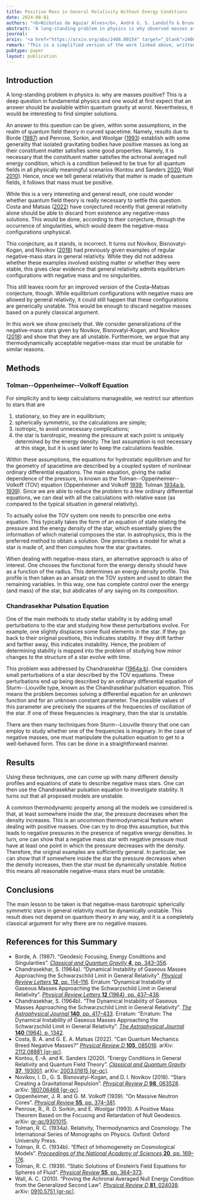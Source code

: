 ```yaml
---
title: Positive Mass in General Relativity Without Energy Conditions
date: 2024-08-01
authors: "<b>Níckolas de Aguiar Alves</b>, André G. S. Landulfo & Bruno Arderucio Costa"
abstract: 'A long-standing problem in physics is why observed masses are always positive. While energy conditions in quantum field theory can partly answer this problem, in this paper we find evidence that classical general relativity abhors negative masses, without the need for quantum theory or energy conditions. This is done by considering many different models of negative-mass "stars" and showing they are dynamically unstable. <i>A fortiori</i>, we show that any barotropic negative-mass star whose pressure is not a monotonically increasing function of the energy density must be dynamically unstable. Furthermore, we argue that all acceptable barotropic models of negative-mass stars must be in this class, and are thus unstable.'
journal: 
arxiv: '<a href="https://arxiv.org/abs/2408.00154" target="_blank">2408.00154 [gr-qc]</a>'
remark: "This is a simplified version of the work linked above, written with the goal of being an extended abstract or less formal account of the results. For further details, please check the links above. This account is written independently by Níckolas de Aguiar Alves only and may not fully reflect the point of view of other co-authors."
pubtype: paper
layout: publication
---
```


## Introduction

A long-standing problem in physics is: why are masses positive? This is a deep question in fundamental physics and one would at first expect that an answer should be available within quantum gravity at worst. Nevertheless, it would be interesting to find simpler solutions.
    
An answer to this question can be given, within some assumptions, in the realm of quantum field theory in curved spacetime. Namely, results due to Borde ([1987](#borde1987)) and Penrose, Sorkin, and Woolgar ([1993](#penrose1993)) establish with some generality that isolated gravitating bodies have positive masses as long as their constituent matter satisfies some good properties. Namely, it is necessary that the constituent matter satisfies the achronal averaged null energy condition, which is a condition believed to be true for all quantum fields in all physically meaningful scenarios (Kontou and Sanders [2020](#kontou2020); Wall [2010](#wall2010)). Hence, once we tell general relativity that matter is made of quantum fields, it follows that mass must be positive. 
    
While this is a very interesting and general result, one could wonder whether quantum field theory is really necessary to settle this question. Costa and Matsas ([2022](#costa2022)) have conjectured recently that general relativity alone should be able to discard from existence any negative-mass solutions. This would be done, according to their conjecture, through the occurrence of singularities, which would deem the negative-mass configurations unphysical. 
    
This conjecture, as it stands, is incorrect. It turns out Novikov, Bisnovatyi-Kogan, and Novikov ([2018](#novikov2018)) had previously given examples of regular negative-mass stars in general relativity. While they did not address whether these examples involved existing matter or whether they were stable, this gives clear evidence that general relativity admits equilibrium configurations with negative mass and no singularities. 
    
This still leaves room for an improved version of the Costa–Matsas conjecture, though. While equilibrium configurations with negative mass are allowed by general relativity, it could still happen that these configurations are generically unstable. This would be enough to discard negative masses based on a purely classical argument. 
    
In this work we show precisely that. We consider generalizations of the negative-mass stars given by Novikov, Bisnovatyi-Kogan, and Novikov ([2018](#novikov2018)) and show that they are all unstable. Furthermore, we argue that any thermodynamically acceptable negative-mass star must be unstable for similar reasons. 

## Methods
### Tolman--Oppenheimer--Volkoff Equation
For simplicity and to keep calculations manageable, we restrict our attention to stars that are
1. stationary, so they are in equilibrium;
2. spherically symmetric, so the calculations are simple;
3. isotropic, to avoid unnecessary complications;
4. the star is barotropic, meaning the pressure at each point is uniquely determined by the energy density.
The last assumption is not necessary at this stage, but it is used later to keep the calculations feasible. 

Within these assumptions, the equations for hydrostatic equilibrium and for the geometry of spacetime are described by a coupled system of nonlinear ordinary differential equations. The main equation, giving the radial dependence of the pressure, is known as the Tolman--Oppenheimer--Volkoff (TOV) equation (Oppenheimer and Volkoff [1939](#oppenheimer1939); Tolman [1934a](#tolman1934a),[b](#tolman1934b), [1939]((#tolman1939))). Since we are able to reduce the problem to a few ordinary differential equations, we can deal with all the calculations with relative ease (as compared to the typical situation in general relativity). 

To actually solve the TOV system one needs to prescribe one extra equation. This typically takes the form of an equation of state relating the pressure and the energy density of the star, which essentially gives the information of which material composes the star. In astrophysics, this is the preferred method to obtain a solution. One prescribes a model for what a star is made of, and then computes how the star gravitates. 

When dealing with negative-mass stars, an alternative approach is also of interest. One chooses the functional form the energy density should have as a function of the radius. This determines an energy density profile. This profile is then taken as an ansatz on the TOV system and used to obtain the remaining variables. In this way, one has complete control over the energy (and mass) of the star, but abdicates of any saying on its composition.

### Chandrasekhar Pulsation Equation
One of the main methods to study stellar stability is by adding small perturbations to the star and studying how these perturbations evolve. For example, one slightly displaces some fluid elements in the star. If they go back to their original positions, this indicates stability. If they drift farther and farther away, this indicates instability. Hence, the problem of determining stability is mapped into the problem of studying how minor changes to the structure of a star evolve with time.

This problem was addressed by Chandrasekhar ([1964a](#chandrasekhar1964a),[b](#chandrasekhar1964b)). One considers small perturbations of a star described by the TOV equations. These perturbations end up being described by an ordinary differential equation of Sturm--Liouville type, known as the Chandrasekhar pulsation equation. This means the problem becomes solving a differential equation for an unknown function and for an unknown constant parameter. The possible values of this parameter are precisely the squares of the frequencies of oscillation of the star. If one of these frequencies is imaginary, then the star is unstable.

There are then many techniques from Sturm--Liouville theory that one can employ to study whether one of the frequencies is imaginary. In the case of negative masses, one must manipulate the pulsation equation to get to a well-behaved form. This can be done in a straightforward manner.

## Results
Using these techniques, one can come up with many different density profiles and equations of state to describe negative mass stars. One can then use the Chandrasekhar pulsation equation to investigate stability. It turns out that all proposed models are unstable. 

A common thermodynamic property among all the models we considered is that, at least somewhere inside the star, the pressure decreases when the density increases. This is an uncommon thermodynamical feature when dealing with positive masses. One can try to drop this assumption, but this leads to negative pressures in the presence of negative energy densities. In turn, one can show that a negative mass star with negative pressure must have at least one point in which the pressure decreases with the density. Therefore, the original examples are sufficiently general. In particular, we can show that if somewhere inside the star the pressure decreases when the density increases, then the star must be dynamically unstable. Notice this means all reasonable negative-mass stars must be unstable.

## Conclusions
The main lesson to be taken is that negative-mass barotropic spherically symmetric stars in general relativity must be dynamically unstable. This result does not depend on quantum theory in any way, and it is a completely classical argument for why there are no negative masses. 

## References for this Summary
* <a name="borde1987"></a>Borde, A. (1987). “Geodesic Focusing, Energy Conditions and Singularities”. [_Classical and Quantum Gravity_ **4**, pp. 343–356](https://doi.org/10.1088/0264-9381/4/2/015).
* <a name="chandrasekhar1964a"></a>Chandrasekhar, S. (1964a). “Dynamical Instability of Gaseous Masses Approaching the Schwarzschild Limit in General Relativity”. [_Physical Review Letters_ **12**, pp. 114–116](https://doi.org/10.1103/PhysRevLett.12.114). Erratum “Dynamical Instability of Gaseous Masses Approaching the Schwarzschild Limit in General Relativity”. [_Physical Review Letters_ **12** (1964), pp. 437–438](https://doi.org/10.1103/PhysRevLett.12.437.2).
* <a name="chandrasekhar1964b"></a>Chandrasekhar, S. (1964b). “The Dynamical Instability of Gaseous Masses Approaching the Schwarzschild Limit in General Relativity”. [_The Astrophysical Journal_ **140**, pp. 417–433](https://doi.org/10.1086/147938). Erratum: “Erratum: The Dynamical Instability of Gaseous Masses Approaching the Schwarzschild Limit in General Relativity”. [_The Astrophysical Journal_ **140** (1964), p. 1342](https://doi.org/10.1086/148040).
* <a name="costa2022"></a>Costa, B. A. and G. E. A. Matsas (2022). “Can Quantum Mechanics Breed Negative Masses?” [_Physical Review D_ **105**, 085016](https://doi.org/10.1103/PhysRevD.105.085016). arXiv: [2112.08881 [gr-qc]](https://arxiv.org/abs/2112.08881).
* <a name="kontou2020"></a>Kontou, E.-A. and K. Sanders (2020). “Energy Conditions in General Relativity and Quantum Field Theory”. [_Classical and Quantum Gravity_ **37**, 193001](https://doi.org/10.1088/1361-6382/ab8fcf). arXiv: [2003.01815 [gr-qc]](https://arxiv.org/abs/2003.01815).
* <a name="novikov2018"></a>Novikov, I. D., G. S. Bisnovatyi-Kogan, and D. I. Novikov (2018). “Stars Creating a Gravitational Repulsion”. [_Physical Review D_ **98**, 063528](https://doi.org/10.1103/PhysRevD.98.063528). arXiv: [1807.06468 [gr-qc]](https://arxiv.org/abs/1807.06468).
* <a name="oppenheimer1939"></a>Oppenheimer, J. R. and G. M. Volkoff (1939). “On Massive Neutron Cores”. [_Physical Review_ **55**, pp. 374–381](https://doi.org/10.1103/PhysRev.55.374).
* <a name="penrose1993"></a>Penrose, R., R. D. Sorkin, and E. Woolgar (1993). A Positive Mass Theorem Based on the Focusing and Retardation of Null Geodesics. arXiv: [gr-qc/9301015](https://arxiv.org/abs/gr-qc/9301015).
* <a name="tolman1934a"></a>Tolman, R. C. (1934a). Relativity, Thermodynamics and Cosmology. The International Series of Monographs on Physics. Oxford: Oxford University Press.
* <a name="tolman1934b"></a>Tolman, R. C. (1934b). “Effect of Inhomogeneity on Cosmological Models”. [_Proceedings of the National Academy of Sciences_ **20**, pp. 169–176](https://doi.org/10.1073/pnas.20.3.169).
* <a name="tolman1939"></a>Tolman, R. C. (1939). “Static Solutions of Einstein’s Field Equations for Spheres of Fluid”. [_Physical Review_ **55**, pp. 364–373](https://doi.org/10.1103/PhysRev.55.364).
* <a name="wall2010"></a>Wall, A. C. (2010). “Proving the Achronal Averaged Null Energy Condition from the Generalized Second Law”. [_Physical Review D_ **81**, 024038](https://doi.org/10.1103/PhysRevD.81.024038). arXiv: [0910.5751 [gr-qc]](https://arxiv.org/abs/0910.5751).
